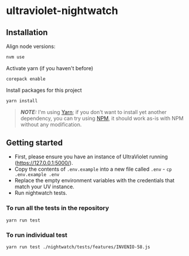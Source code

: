 # ultraviolet-nightwatch

## Installation

Align node versions:
```sh
nvm use
```
Activate yarn (if you haven't before)
```sh
corepack enable
```

Install packages for this project
```sh
yarn install
```

> **_NOTE:_** I'm using [Yarn](https://yarnpkg.com/); if you don't want to install yet another dependency, you can try using [NPM](https://www.npmjs.com/), it should work as-is with NPM without any modification.

## Getting started

- First, please ensure you have an instance of UltraViolet running (https://127.0.0.1:5000/). 
- Copy the contents of `.env.example` into a new file called `.env` - `cp .env.example .env`
- Replace the empty environment variables with the credentials that match your UV instance.
- Run nightwatch tests.

### To run all the tests in the repository

```console
yarn run test
```

### To run individual test 

```console
yarn run test ./nightwatch/tests/features/INVENIO-58.js
```
